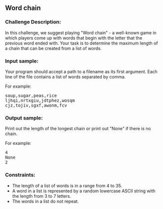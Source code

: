 <h2>Word chain</h2>

<h3>Challenge Description:</h3>
<p>
    In this challenge, we suggest playing &quot;Word chain&quot; - a well-known game in which players come up with words that
    begin with the letter that the previous word ended with. Your task is to determine the maximum length of a chain
    that can be created from a list of words.
</p>

<h3>Input sample:</h3>

<p>
    Your program should accept a path to a filename as its first argument. Each line of the file contains a list of
    words separated by comma.
</p>

<p>For example:</p>

<pre class="description-input-output">soup,sugar,peas,rice
ljhqi,nrtxgiu,jdtphez,wosqm
cjz,tojiv,sgxf,awonm,fcv</pre>

<h3>Output sample:</h3>

<p>
    Print out the length of the longest chain or print out &quot;None&quot; if there is no chain.
</p>

<p>For example:</p>

<pre class="description-input-output">4
None
2</pre>

<h3>Constraints:</h3>

<ul>
<li>The length of a list of words is in a range from 4 to 35.</li>
<li>A word in a list is represented by a random lowercase ASCII string with the length from 3 to 7 letters.</li>
<li>The words in a list do not repeat.</li>
</ul>